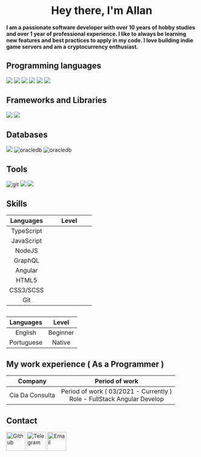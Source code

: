 <h1 align="center" >Hey there, I'm Allan</h1>

<b>I am a passionate software developer with over 10 years of hobby studies and over 1 year of professional experience.
I like to always be learning new features and best practices to apply in my code.
I love building indie game servers and am a cryptocurrency enthusiast.</b>

## Programming languages
<img src="https://img.shields.io/badge/HTML5-E34F26?style=for-the-badge&logo=html5&logoColor=white" />
<img src="https://img.shields.io/badge/CSS3-1572B6?style=for-the-badge&logo=css3&logoColor=white" />
<img src="https://img.shields.io/badge/JavaScript-323330?style=for-the-badge&logo=javascript&logoColor=F7DF1E" />
<img src="https://img.shields.io/badge/TypeScript-007ACC?style=for-the-badge&logo=typescript&logoColor=white" />
<img src="https://img.shields.io/badge/Node.js-339933?style=for-the-badge&logo=nodedotjs&logoColor=white" />
<img src="https://img.shields.io/badge/-GraphQL-E10098?style=for-the-badge&logo=graphql&logoColor=white" />
 
## Frameworks and Libraries
<img src="https://img.shields.io/badge/Angular-DD0031?style=for-the-badge&logo=angular&logoColor=white" />
<img src="https://img.shields.io/badge/-ApolloGraphQL-311C87?style=for-the-badge&logo=apollo-graphql" />

## Databases
<img src="https://img.shields.io/badge/MySQL-00000F?style=for-the-badge&logo=mysql&logoColor=white" />
<img alt="oracledb" src="https://img.shields.io/badge/MariaDB-003545?style=for-the-badge&logo=mariadb&logoColor=white" />
<img alt="oracledb" src="https://img.shields.io/badge/-Oracle%20DB-F80000?style=for-the-badge&logo=Oracle&logoColor=white" />

## Tools
<img alt="git" src="https://img.shields.io/badge/git-%23F05033.svg?style=for-the-badge&logo=git&logoColor=white" />
<img src="https://img.shields.io/badge/github-%23121011.svg?style=for-the-badge&logo=github&logoColor=white" />
<img src="https://img.shields.io/badge/Visual_Studio_Code-0078D4?style=for-the-badge&logo=visual%20studio%20code&logoColor=white" />

## Skills
| Languages  | Level |
| :------: | :------: |
| TypeScript | <img src="https://upload.wikimedia.org/wikipedia/commons/thumb/c/c0/Location_dot_black.svg/1024px-Location_dot_black.svg.png" width="11" height="11" /> <img src="https://upload.wikimedia.org/wikipedia/commons/thumb/c/c0/Location_dot_black.svg/1024px-Location_dot_black.svg.png" width="11" height="11" /> <img src="https://upload.wikimedia.org/wikipedia/commons/thumb/c/c0/Location_dot_black.svg/1024px-Location_dot_black.svg.png" width="11" height="11" /> <img src="https://upload.wikimedia.org/wikipedia/commons/thumb/c/c0/Location_dot_black.svg/1024px-Location_dot_black.svg.png" width="11" height="11" /> <img src="https://png.pngtree.com/png-clipart/20201029/ourmid/pngtree-circle-clipart-light-gray-round-png-image_2381992.jpg" width="11" height="11" /> <img src="https://png.pngtree.com/png-clipart/20201029/ourmid/pngtree-circle-clipart-light-gray-round-png-image_2381992.jpg" width="11" height="11" /> <img src="https://png.pngtree.com/png-clipart/20201029/ourmid/pngtree-circle-clipart-light-gray-round-png-image_2381992.jpg" width="11" height="11" /> |
| JavaScript | <img src="https://upload.wikimedia.org/wikipedia/commons/thumb/c/c0/Location_dot_black.svg/1024px-Location_dot_black.svg.png" width="11" height="11" /> <img src="https://upload.wikimedia.org/wikipedia/commons/thumb/c/c0/Location_dot_black.svg/1024px-Location_dot_black.svg.png" width="11" height="11" /> <img src="https://upload.wikimedia.org/wikipedia/commons/thumb/c/c0/Location_dot_black.svg/1024px-Location_dot_black.svg.png" width="11" height="11" /> <img src="https://upload.wikimedia.org/wikipedia/commons/thumb/c/c0/Location_dot_black.svg/1024px-Location_dot_black.svg.png" width="11" height="11" /> <img src="https://png.pngtree.com/png-clipart/20201029/ourmid/pngtree-circle-clipart-light-gray-round-png-image_2381992.jpg" width="11" height="11" /> <img src="https://png.pngtree.com/png-clipart/20201029/ourmid/pngtree-circle-clipart-light-gray-round-png-image_2381992.jpg" width="11" height="11" /> <img src="https://png.pngtree.com/png-clipart/20201029/ourmid/pngtree-circle-clipart-light-gray-round-png-image_2381992.jpg" width="11" height="11" /> |
| NodeJS | <img src="https://upload.wikimedia.org/wikipedia/commons/thumb/c/c0/Location_dot_black.svg/1024px-Location_dot_black.svg.png" width="11" height="11" /> <img src="https://upload.wikimedia.org/wikipedia/commons/thumb/c/c0/Location_dot_black.svg/1024px-Location_dot_black.svg.png" width="11" height="11" /> <img src="https://upload.wikimedia.org/wikipedia/commons/thumb/c/c0/Location_dot_black.svg/1024px-Location_dot_black.svg.png" width="11" height="11" /> <img src="https://png.pngtree.com/png-clipart/20201029/ourmid/pngtree-circle-clipart-light-gray-round-png-image_2381992.jpg" width="11" height="11" /> <img src="https://png.pngtree.com/png-clipart/20201029/ourmid/pngtree-circle-clipart-light-gray-round-png-image_2381992.jpg" width="11" height="11" /> <img src="https://png.pngtree.com/png-clipart/20201029/ourmid/pngtree-circle-clipart-light-gray-round-png-image_2381992.jpg" width="11" height="11" /> <img src="https://png.pngtree.com/png-clipart/20201029/ourmid/pngtree-circle-clipart-light-gray-round-png-image_2381992.jpg" width="11" height="11" /> |
| GraphQL | <img src="https://upload.wikimedia.org/wikipedia/commons/thumb/c/c0/Location_dot_black.svg/1024px-Location_dot_black.svg.png" width="11" height="11" /> <img src="https://upload.wikimedia.org/wikipedia/commons/thumb/c/c0/Location_dot_black.svg/1024px-Location_dot_black.svg.png" width="11" height="11" /> <img src="https://upload.wikimedia.org/wikipedia/commons/thumb/c/c0/Location_dot_black.svg/1024px-Location_dot_black.svg.png" width="11" height="11" /> <img src="https://png.pngtree.com/png-clipart/20201029/ourmid/pngtree-circle-clipart-light-gray-round-png-image_2381992.jpg" width="11" height="11" /> <img src="https://png.pngtree.com/png-clipart/20201029/ourmid/pngtree-circle-clipart-light-gray-round-png-image_2381992.jpg" width="11" height="11" /> <img src="https://png.pngtree.com/png-clipart/20201029/ourmid/pngtree-circle-clipart-light-gray-round-png-image_2381992.jpg" width="11" height="11" /> <img src="https://png.pngtree.com/png-clipart/20201029/ourmid/pngtree-circle-clipart-light-gray-round-png-image_2381992.jpg" width="11" height="11" /> |
| Angular | <img src="https://upload.wikimedia.org/wikipedia/commons/thumb/c/c0/Location_dot_black.svg/1024px-Location_dot_black.svg.png" width="11" height="11" /> <img src="https://upload.wikimedia.org/wikipedia/commons/thumb/c/c0/Location_dot_black.svg/1024px-Location_dot_black.svg.png" width="11" height="11" /> <img src="https://upload.wikimedia.org/wikipedia/commons/thumb/c/c0/Location_dot_black.svg/1024px-Location_dot_black.svg.png" width="11" height="11" /> <img src="https://upload.wikimedia.org/wikipedia/commons/thumb/c/c0/Location_dot_black.svg/1024px-Location_dot_black.svg.png" width="11" height="11" /> <img src="https://upload.wikimedia.org/wikipedia/commons/thumb/c/c0/Location_dot_black.svg/1024px-Location_dot_black.svg.png" width="11" height="11" /> <img src="https://png.pngtree.com/png-clipart/20201029/ourmid/pngtree-circle-clipart-light-gray-round-png-image_2381992.jpg" width="11" height="11" /> <img src="https://png.pngtree.com/png-clipart/20201029/ourmid/pngtree-circle-clipart-light-gray-round-png-image_2381992.jpg" width="11" height="11" /> |
| HTML5  | <img src="https://upload.wikimedia.org/wikipedia/commons/thumb/c/c0/Location_dot_black.svg/1024px-Location_dot_black.svg.png" width="11" height="11" /> <img src="https://upload.wikimedia.org/wikipedia/commons/thumb/c/c0/Location_dot_black.svg/1024px-Location_dot_black.svg.png" width="11" height="11" /> <img src="https://upload.wikimedia.org/wikipedia/commons/thumb/c/c0/Location_dot_black.svg/1024px-Location_dot_black.svg.png" width="11" height="11" /> <img src="https://upload.wikimedia.org/wikipedia/commons/thumb/c/c0/Location_dot_black.svg/1024px-Location_dot_black.svg.png" width="11" height="11" /> <img src="https://upload.wikimedia.org/wikipedia/commons/thumb/c/c0/Location_dot_black.svg/1024px-Location_dot_black.svg.png" width="11" height="11" /> <img src="https://png.pngtree.com/png-clipart/20201029/ourmid/pngtree-circle-clipart-light-gray-round-png-image_2381992.jpg" width="11" height="11" /> <img src="https://png.pngtree.com/png-clipart/20201029/ourmid/pngtree-circle-clipart-light-gray-round-png-image_2381992.jpg" width="11" height="11" />  |
| CSS3/SCSS  | <img src="https://upload.wikimedia.org/wikipedia/commons/thumb/c/c0/Location_dot_black.svg/1024px-Location_dot_black.svg.png" width="11" height="11" /> <img src="https://upload.wikimedia.org/wikipedia/commons/thumb/c/c0/Location_dot_black.svg/1024px-Location_dot_black.svg.png" width="11" height="11" /> <img src="https://upload.wikimedia.org/wikipedia/commons/thumb/c/c0/Location_dot_black.svg/1024px-Location_dot_black.svg.png" width="11" height="11" /> <img src="https://upload.wikimedia.org/wikipedia/commons/thumb/c/c0/Location_dot_black.svg/1024px-Location_dot_black.svg.png" width="11" height="11" /> <img src="https://upload.wikimedia.org/wikipedia/commons/thumb/c/c0/Location_dot_black.svg/1024px-Location_dot_black.svg.png" width="11" height="11" /> <img src="https://png.pngtree.com/png-clipart/20201029/ourmid/pngtree-circle-clipart-light-gray-round-png-image_2381992.jpg" width="11" height="11" /> <img src="https://png.pngtree.com/png-clipart/20201029/ourmid/pngtree-circle-clipart-light-gray-round-png-image_2381992.jpg" width="11" height="11" />  |
| Git | <img src="https://upload.wikimedia.org/wikipedia/commons/thumb/c/c0/Location_dot_black.svg/1024px-Location_dot_black.svg.png" width="11" height="11" /> <img src="https://upload.wikimedia.org/wikipedia/commons/thumb/c/c0/Location_dot_black.svg/1024px-Location_dot_black.svg.png" width="11" height="11" /> <img src="https://upload.wikimedia.org/wikipedia/commons/thumb/c/c0/Location_dot_black.svg/1024px-Location_dot_black.svg.png" width="11" height="11" /> <img src="https://upload.wikimedia.org/wikipedia/commons/thumb/c/c0/Location_dot_black.svg/1024px-Location_dot_black.svg.png" width="11" height="11" /> <img src="https://upload.wikimedia.org/wikipedia/commons/thumb/c/c0/Location_dot_black.svg/1024px-Location_dot_black.svg.png" width="11" height="11" /> <img src="https://png.pngtree.com/png-clipart/20201029/ourmid/pngtree-circle-clipart-light-gray-round-png-image_2381992.jpg" width="11" height="11" /> <img src="https://png.pngtree.com/png-clipart/20201029/ourmid/pngtree-circle-clipart-light-gray-round-png-image_2381992.jpg" width="11" height="11" /> |
##
| Languages | Level |
|:---:|:---:|
| English | Beginner |
| Portuguese | Native |

## My work experience ( As a Programmer )
| Company | Period of work |
|:---------:|:----------------------------------:|
| Cia Da Consulta | Period of work ( 03/2021 - Currently )<br> Role - FullStack Angular Develop |
## Contact
<p>
<a target="_blank" href="https://github.com/oblinez"><img src="https://edent.github.io/SuperTinyIcons/images/svg/github.svg" width="50" title="Github" /></a> 
<a target="_blank" href="https://t.me/Oblinez"><img src="https://edent.github.io/SuperTinyIcons/images/svg/telegram.svg" width="50" title="Telegram" /></a>
<a href="mailto://oblinez1@gmail.com"><img src="https://edent.github.io/SuperTinyIcons/images/svg/email.svg" width="50" title="Email" /></a> 
</p>
